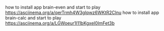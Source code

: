 how to install app brain-even and start to play  https://asciinema.org/a/qerTrmh4W3glqwz6WKtR2Clnu
how to install app brain-calc and start to play  https://asciinema.org/a/LGWoeur1I11bKgxeI0lmFet3b
